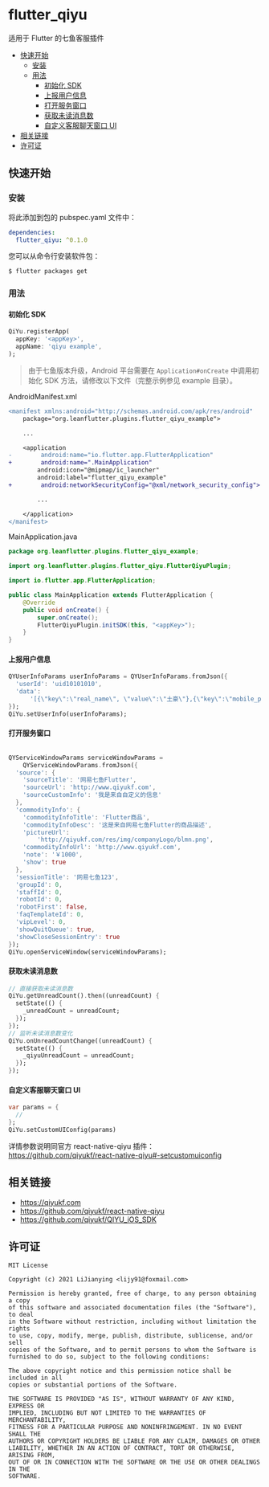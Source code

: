 # flutter_qiyu

适用于 Flutter 的七鱼客服插件

<!-- START doctoc generated TOC please keep comment here to allow auto update -->
<!-- DON'T EDIT THIS SECTION, INSTEAD RE-RUN doctoc TO UPDATE -->


- [快速开始](#%E5%BF%AB%E9%80%9F%E5%BC%80%E5%A7%8B)
  - [安装](#%E5%AE%89%E8%A3%85)
  - [用法](#%E7%94%A8%E6%B3%95)
    - [初始化 SDK](#%E5%88%9D%E5%A7%8B%E5%8C%96-sdk)
    - [上报用户信息](#%E4%B8%8A%E6%8A%A5%E7%94%A8%E6%88%B7%E4%BF%A1%E6%81%AF)
    - [打开服务窗口](#%E6%89%93%E5%BC%80%E6%9C%8D%E5%8A%A1%E7%AA%97%E5%8F%A3)
    - [获取未读消息数](#%E8%8E%B7%E5%8F%96%E6%9C%AA%E8%AF%BB%E6%B6%88%E6%81%AF%E6%95%B0)
    - [自定义客服聊天窗口 UI](#%E8%87%AA%E5%AE%9A%E4%B9%89%E5%AE%A2%E6%9C%8D%E8%81%8A%E5%A4%A9%E7%AA%97%E5%8F%A3-ui)
- [相关链接](#%E7%9B%B8%E5%85%B3%E9%93%BE%E6%8E%A5)
- [许可证](#%E8%AE%B8%E5%8F%AF%E8%AF%81)

<!-- END doctoc generated TOC please keep comment here to allow auto update -->

## 快速开始

### 安装

将此添加到包的 pubspec.yaml 文件中：

```yaml
dependencies:
  flutter_qiyu: ^0.1.0
```

您可以从命令行安装软件包：

```bash
$ flutter packages get
```

### 用法

#### 初始化 SDK

```dart
QiYu.registerApp(
  appKey: '<appKey>',
  appName: 'qiyu example',
);
```

> 由于七鱼版本升级，Android 平台需要在 `Application#onCreate` 中调用初始化 SDK 方法，请修改以下文件（完整示例参见 example 目录）。

AndroidManifest.xml

```diff
<manifest xmlns:android="http://schemas.android.com/apk/res/android"
    package="org.leanflutter.plugins.flutter_qiyu_example">

    ...

    <application
-        android:name="io.flutter.app.FlutterApplication"
+        android:name=".MainApplication"
        android:icon="@mipmap/ic_launcher"
        android:label="flutter_qiyu_example"
+        android:networkSecurityConfig="@xml/network_security_config">

        ...

    </application>
</manifest>
```

MainApplication.java

```java
package org.leanflutter.plugins.flutter_qiyu_example;

import org.leanflutter.plugins.flutter_qiyu.FlutterQiyuPlugin;

import io.flutter.app.FlutterApplication;

public class MainApplication extends FlutterApplication {
    @Override
    public void onCreate() {
        super.onCreate();
        FlutterQiyuPlugin.initSDK(this, "<appKey>");
    }
}
```

#### 上报用户信息

```dart
QYUserInfoParams userInfoParams = QYUserInfoParams.fromJson({
  'userId': 'uid10101010',
  'data':
      '[{\"key\":\"real_name\", \"value\":\"土豪\"},{\"key\":\"mobile_phone\", \"hidden\":true},{\"key\":\"email\", \"value\":\"13800000000@163.com\"},{\"index\":0, \"key\":\"account\", \"label\":\"账号\", \"value\":\"zhangsan\", \"href\":\"http://example.domain/user/zhangsan\"},{\"index\":1, \"key\":\"sex\", \"label\":\"性别\", \"value\":\"先生\"},{\"index\":5, \"key\":\"reg_date\", \"label\":\"注册日期\", \"value\":\"2015-11-16\"},{\"index\":6, \"key\":\"last_login\", \"label\":\"上次登录时间\", \"value\":\"2015-12-22 15:38:54\"}]'
});
QiYu.setUserInfo(userInfoParams);
```

#### 打开服务窗口

```dart

QYServiceWindowParams serviceWindowParams =
    QYServiceWindowParams.fromJson({
  'source': {
    'sourceTitle': '网易七鱼Flutter',
    'sourceUrl': 'http://www.qiyukf.com',
    'sourceCustomInfo': '我是来自自定义的信息'
  },
  'commodityInfo': {
    'commodityInfoTitle': 'Flutter商品',
    'commodityInfoDesc': '这是来自网易七鱼Flutter的商品描述',
    'pictureUrl':
        'http://qiyukf.com/res/img/companyLogo/blmn.png',
    'commodityInfoUrl': 'http://www.qiyukf.com',
    'note': '￥1000',
    'show': true
  },
  'sessionTitle': '网易七鱼123',
  'groupId': 0,
  'staffId': 0,
  'robotId': 0,
  'robotFirst': false,
  'faqTemplateId': 0,
  'vipLevel': 0,
  'showQuitQueue': true,
  'showCloseSessionEntry': true
});
QiYu.openServiceWindow(serviceWindowParams);
```

#### 获取未读消息数

```dart
// 直接获取未读消息数
QiYu.getUnreadCount().then((unreadCount) {
  setState(() {
    _unreadCount = unreadCount;
  });
});
// 监听未读消息数变化
QiYu.onUnreadCountChange((unreadCount) {
  setState(() {
    _qiyuUnreadCount = unreadCount;
  });
});
```

#### 自定义客服聊天窗口 UI

```dart
var params = {
  //
};
QiYu.setCustomUIConfig(params)
```

详情参数说明同官方 react-native-qiyu 插件：
https://github.com/qiyukf/react-native-qiyu#-setcustomuiconfig

## 相关链接

- https://qiyukf.com
- https://github.com/qiyukf/react-native-qiyu
- https://github.com/qiyukf/QIYU_iOS_SDK

## 许可证

```
MIT License

Copyright (c) 2021 LiJianying <lijy91@foxmail.com>

Permission is hereby granted, free of charge, to any person obtaining a copy
of this software and associated documentation files (the "Software"), to deal
in the Software without restriction, including without limitation the rights
to use, copy, modify, merge, publish, distribute, sublicense, and/or sell
copies of the Software, and to permit persons to whom the Software is
furnished to do so, subject to the following conditions:

The above copyright notice and this permission notice shall be included in all
copies or substantial portions of the Software.

THE SOFTWARE IS PROVIDED "AS IS", WITHOUT WARRANTY OF ANY KIND, EXPRESS OR
IMPLIED, INCLUDING BUT NOT LIMITED TO THE WARRANTIES OF MERCHANTABILITY,
FITNESS FOR A PARTICULAR PURPOSE AND NONINFRINGEMENT. IN NO EVENT SHALL THE
AUTHORS OR COPYRIGHT HOLDERS BE LIABLE FOR ANY CLAIM, DAMAGES OR OTHER
LIABILITY, WHETHER IN AN ACTION OF CONTRACT, TORT OR OTHERWISE, ARISING FROM,
OUT OF OR IN CONNECTION WITH THE SOFTWARE OR THE USE OR OTHER DEALINGS IN THE
SOFTWARE.
```
